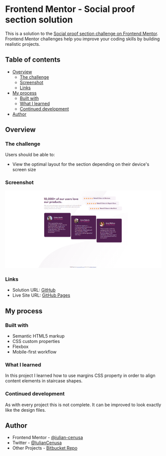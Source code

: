 # Frontend Mentor - Social proof section solution

This is a solution to the [Social proof section challenge on Frontend Mentor](https://www.frontendmentor.io/challenges/social-proof-section-6e0qTv_bA). Frontend Mentor challenges help you improve your coding skills by building realistic projects. 

## Table of contents

- [Overview](#overview)
  - [The challenge](#the-challenge)
  - [Screenshot](#screenshot)
  - [Links](#links)
- [My process](#my-process)
  - [Built with](#built-with)
  - [What I learned](#what-i-learned)
  - [Continued development](#continued-development)
- [Author](#author)

## Overview

### The challenge

Users should be able to:

- View the optimal layout for the section depending on their device's screen size

### Screenshot

![MainPage](./images/screen1.png)

### Links

- Solution URL: [GitHub](https://github.com/iulian-cenusa/frontend-mentor-social-proof-section)
- Live Site URL: [GitHub Pages](https://iulian-cenusa.github.io/frontend-mentor-social-proof-section/)

## My process

### Built with

- Semantic HTML5 markup
- CSS custom properties
- Flexbox
- Mobile-first workflow

### What I learned

In this project I learned how to use margins CSS property in order to align content elements in staircase shapes.

### Continued development

As with every project this is not complete. It can be improved to look exactly like the design files.

## Author

- Frontend Mentor - [@iulian-cenusa](https://www.frontendmentor.io/profile/iulian-cenusa)
- Twitter - [@IulianCenusa](https://twitter.com/IulianCenusa)
- Other Projects - [Bitbucket Repo](https://bitbucket.org/iulian_cenusa/)